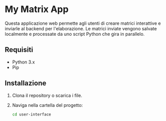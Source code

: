 # My Matrix App

Questa applicazione web permette agli utenti di creare matrici interattive e inviarle al backend per l'elaborazione. Le matrici inviate vengono salvate localmente e processate da uno script Python che gira in parallelo.

## Requisiti

- Python 3.x
- Pip

## Installazione

1. Clona il repository o scarica i file.
2. Naviga nella cartella del progetto:

   ```bash
   cd user-interface
   ```

